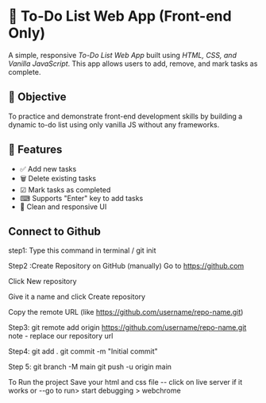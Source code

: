 # 📝 To-Do List Web App (Front-end Only)

A simple, responsive *To-Do List Web App* built using *HTML, CSS, and Vanilla JavaScript*. This app allows users to add, remove, and mark tasks as complete.

## 📌 Objective

To practice and demonstrate front-end development skills by building a dynamic to-do list using only vanilla JS without any frameworks.

## 🚀 Features

- ✅ Add new tasks  
- 🗑 Delete existing tasks  
- ☑ Mark tasks as completed  
- ⌨ Supports "Enter" key to add tasks  
- 🎨 Clean and responsive UI  

## Connect to Github
step1: Type this command in terminal / git init

Step2 :Create Repository on GitHub (manually)
Go to https://github.com

Click New repository

Give it a name and click Create repository

Copy the remote URL (like https://github.com/username/repo-name.git)

Step3: git remote add origin https://github.com/username/repo-name.git
note - replace our repository url 

Step4: git add .
git commit -m "Initial commit"

Step 5: git branch -M main 
git push -u origin main

To Run the project 
Save your html and css file 
-- click on live server if it works 
or
--go to run> start debugging > webchrome

